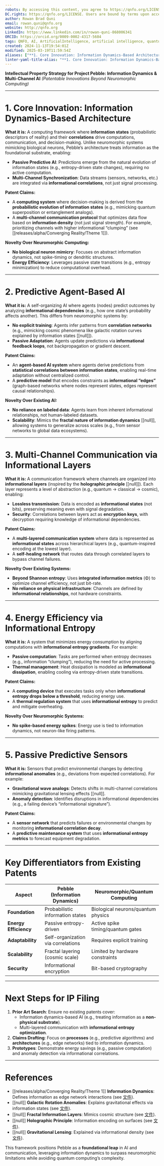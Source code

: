 ```yaml
---
robots: By accessing this content, you agree to https://qnfo.org/LICENSE. Non-commercial use only. Attribution required.
DC.rights: https://qnfo.org/LICENSE. Users are bound by terms upon access.
author: Rowan Brad Quni
email: rowan.quni@qnfo.org
website: http://qnfo.org
LinkedIn: https://www.linkedin.com/in/rowan-quni-868006341
ORCID: https://orcid.org/0009-0002-4317-5604
tags: QNFO, AI, ArtificialIntelligence, artificial intelligence, quantum, physics, science, Einstein, QuantumMechanics, quantum mechanics, QuantumComputing, quantum computing, information, InformationTheory, information theory, InformationalUniverse, informational universe, informational universe hypothesis, IUH
created: 2024-11-13T19:54:01Z
modified: 2025-03-19T11:59:54Z
aliases: ["**1. Core Innovation: Information Dynamics-Based Architecture**"]
linter-yaml-title-alias: "**1. Core Innovation: Information Dynamics-Based Architecture**"
---
```


**Intellectual Property Strategy for Project Pebble: Information Dynamics & Multi-Channel AI**
*(Patentable Innovations Beyond Neuromorphic Computing)*

---

# **1. Core Innovation: Information Dynamics-Based Architecture**

**What it is:**
A computing framework where **information states** (probabilistic descriptors of reality) and their **correlations** drive computations, communication, and decision-making. Unlike neuromorphic systems mimicking biological neurons, Pebble’s architecture treats information as the foundational substrate, enabling:
- **Passive Predictive AI**: Predictions emerge from the natural evolution of information states (e.g., entropy-driven state changes), requiring no active computation.
- **Multi-Channel Synchronization**: Data streams (sensors, networks, etc.) are integrated via **informational correlations**, not just signal processing.

**Patent Claims:**
- A **computing system** where decision-making is derived from the **probabilistic evolution of information states** (e.g., mimicking quantum superposition or entanglement analogs).
- A **multi-channel communication protocol** that optimizes data flow based on **information density** (not just signal strength). For example, prioritizing channels with higher informational “clumping” (see [[releases/alpha/Converging Reality/Theme 1]]).

**Novelty Over Neuromorphic Computing:**
- **No biological neuron mimicry**: Focuses on abstract information dynamics, not spike-timing or dendritic structures.
- **Energy Efficiency**: Leverages passive state transitions (e.g., entropy minimization) to reduce computational overhead.

---

# **2. Predictive Agent-Based AI**

**What it is:**
A self-organizing AI where agents (nodes) predict outcomes by analyzing **informational dependencies** (e.g., how one state’s probability affects another). This differs from neuromorphic systems by:
- **No explicit training**: Agents infer patterns from **correlation networks** (e.g., mimicking cosmic phenomena like galactic rotation curves explained by information states [[null]]).
- **Passive Adaptation**: Agents update predictions via **informational feedback loops**, not backpropagation or gradient descent.

**Patent Claims:**
- An **agent-based AI system** where agents derive predictions from **statistical correlations between information states**, enabling real-time adaptation without centralized control.
- A **predictive model** that encodes constraints as **informational “edges”** (graph-based networks where nodes represent states, edges represent causal relationships).

**Novelty Over Existing AI:**
- **No reliance on labeled data**: Agents learn from inherent informational relationships, not human-labeled datasets.
- **Scalability**: Mimics the **fractal nature of information dynamics** [[null]], allowing systems to generalize across scales (e.g., from sensor networks to global data ecosystems).

---

# **3. Multi-Channel Communication via Informational Layers**

**What it is:**
A communication framework where channels are organized into **informational layers** (inspired by the **holographic principle** [[null]]). Each layer represents a level of abstraction (e.g., quantum → classical → cosmic), enabling:
- **Lossless transmission**: Data is encoded as **informational states** (not bits), preserving meaning even with signal degradation.
- **Security**: Correlations between layers act as **encryption keys**, with decryption requiring knowledge of informational dependencies.

**Patent Claims:**
- A **multi-layered communication system** where data is represented as **informational states** across hierarchical layers (e.g., quantum-inspired encoding at the lowest layer).
- A **self-healing network** that routes data through correlated layers to bypass channel failures.

**Novelty Over Existing Systems:**
- **Beyond Shannon entropy**: Uses **integrated information metrics** (Φ) to optimize channel efficiency, not just bit-rate.
- **No reliance on physical infrastructure**: Channels are defined by **informational relationships**, not hardware constraints.

---

# **4. Energy Efficiency via Informational Entropy**

**What it is:**
A system that minimizes energy consumption by aligning computations with **informational entropy gradients**. For example:
- **Passive computation**: Tasks are performed when entropy decreases (e.g., information “clumping”), reducing the need for active processing.
- **Thermal management**: Heat dissipation is modeled as **informational dissipation**, enabling cooling via entropy-driven state transitions.

**Patent Claims:**
- A **computing device** that executes tasks only when **informational entropy drops below a threshold**, reducing energy use.
- A **thermal regulation system** that uses **informational entropy** to predict and mitigate overheating.

**Novelty Over Neuromorphic Systems:**
- **No spike-based energy spikes**: Energy use is tied to information dynamics, not neuron-like firing patterns.

---

# **5. Passive Predictive Sensors**

**What it is:**
Sensors that predict environmental changes by detecting **informational anomalies** (e.g., deviations from expected correlations). For example:
- **Gravitational wave analogs**: Detects shifts in multi-channel correlations mimicking gravitational lensing effects [[null]].
- **Anomaly detection**: Identifies disruptions in informational dependencies (e.g., a failing device’s “informational signature”).

**Patent Claims:**
- A **sensor network** that predicts failures or environmental changes by monitoring **informational correlation decay**.
- A **predictive maintenance system** that uses **informational entropy metrics** to forecast equipment degradation.

---

# **Key Differentiators from Existing Patents**

| **Aspect**               | **Pebble (Information Dynamics)** | **Neuromorphic/Quantum Computing** |
|--------------------------|-----------------------------------|-----------------------------------|
| **Foundation**           | Probabilistic information states | Biological neurons/quantum physics |
| **Energy Efficiency**     | Passive entropy-driven           | Active spike timing/quantum gates |
| **Adaptability**         | Self-organization via correlations | Requires explicit training       |
| **Scalability**          | Fractal layering (cosmic scale)  | Limited by hardware constraints  |
| **Security**             | Informational encryption          | Bit-based cryptography           |

---

# **Next Steps for IP Filing**

1. **Prior Art Search**: Ensure no existing patents cover:
   - Information dynamics-based AI (e.g., treating information as a **non-physical substrate**).
   - Multi-layered communication with **informational entropy optimization**.
2. **Claims Drafting**: Focus on **processes** (e.g., predictive algorithms) and **architectures** (e.g., edge networks) tied to information dynamics.
3. **Prototypes**: Demonstrate energy savings (e.g., passive computation) and anomaly detection via informational correlations.

---

# **References**

- [[releases/alpha/Converging Reality/Theme 1]] **Information Dynamics**: Defines information as edge network interactions (see [文件](120305.md)).
- [[null]] **Galactic Rotation Anomalies**: Explains gravitational effects via information states (see [文件](110325.md)).
- [[null]] **Fractal Information Layers**: Mimics cosmic structure (see [文件](110315.md)).
- [[null]] **Holographic Principle**: Information encoding on surfaces (see [文件](120305.md)).
- [[null]] **Gravitational Lensing**: Explained via informational density (see [文件](110325.md)).

This framework positions Pebble as a **foundational leap** in AI and communication, leveraging information dynamics to surpass neuromorphic limitations while avoiding quantum computing’s complexity.
